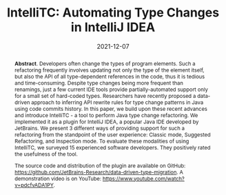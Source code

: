 ---
title: "IntelliTC: Automating Type Changes in IntelliJ IDEA"
authors: '<i>Oleg Smirnov, Ameya Ketkar, Timofey Bryksin, Nikolaos Tsantalis, and Danny Dig</i>'
status: "preprint"
collection: publications
permalink: /publication/2021-12-07-intellitc
date: 2021-12-07
venue: '<b>e-Print archive</b>'
pdf: 'https://arxiv.org/abs/2112.03619'
tool: 'https://github.com/JetBrains-Research/data-driven-type-migration'
video: 'https://www.youtube.com/watch?v=pdcfvADA1PY'
abstract: "<p><b>Abstract</b>. Developers often change the types of program elements. Such a refactoring frequently involves updating not only the type of the element itself, but also the API of all type-dependent references in the code, thus it is tedious and time-consuming. Despite type changes being more frequent than renamings, just a few current IDE tools provide partially-automated support only for a small set of hard-coded types. Researchers have recently proposed a data-driven approach to inferring API rewrite rules for type change patterns in Java using code commits history. In this paper, we build upon these recent advances and introduce IntelliTC - a tool to perform Java type change refactoring. We implemented it as a plugin for IntelliJ IDEA, a popular Java IDE developed by JetBrains. We present 3 different ways of providing support for such a refactoring from the standpoint of the user experience: Classic mode, Suggested Refactoring, and Inspection mode. To evaluate these modalities of using IntelliTC, we surveyed 15 experienced software developers. They positively rated the usefulness of the tool.</p><p>The source code and distribution of the plugin are available on GitHub: <a href='https://github.com/JetBrains-Research/data-driven-type-migration'>https://github.com/JetBrains-Research/data-driven-type-migration</a>. A demonstration video is on YouTube: <a href='https://www.youtube.com/watch?v=pdcfvADA1PY'>https://www.youtube.com/watch?v=pdcfvADA1PY</a>.</p>"
---
